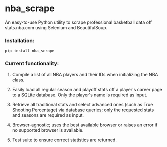 # nba_scrape

An easy-to-use Python utility to scrape professional basketball data off stats.nba.com using Selenium and BeautifulSoup.

### Installation:

`pip install nba_scrape`

### Current functionality:

1) Compile a list of all NBA players and their IDs when initializing the NBA class.

2) Easily load all regular season and playoff stats off a player's career page to a SQLite database. Only the player's name is required as input.

3) Retrieve all traditional stats and select advanced ones (such as True Shooting Percentage) via database queries; only the requested stats and seasons are required as input.

4) Browser-agnostic; uses the best available browser or raises an error if no supported browser is available.

5) Test suite to ensure correct statistics are returned.
